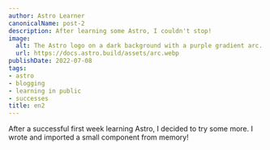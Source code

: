 ```yaml
---
author: Astro Learner
canonicalName: post-2
description: After learning some Astro, I couldn't stop!
image:
  alt: The Astro logo on a dark background with a purple gradient arc.
  url: https://docs.astro.build/assets/arc.webp
publishDate: 2022-07-08
tags:
- astro
- blogging
- learning in public
- successes
title: en2
---
```


After a successful first week learning Astro, I decided to try some more. I wrote and imported a small component from memory!
